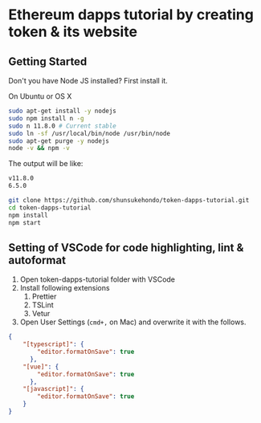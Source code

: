# Ethereum dapps tutorial by creating token & its website

## Getting Started

Don't you have Node JS installed? First install it.

On Ubuntu or OS X

```bash
sudo apt-get install -y nodejs
sudo npm install n -g
sudo n 11.8.0 # Current stable
sudo ln -sf /usr/local/bin/node /usr/bin/node
sudo apt-get purge -y nodejs
node -v && npm -v
```

The output will be like:

```bash
v11.8.0
6.5.0
```

``` bash
git clone https://github.com/shunsukehondo/token-dapps-tutorial.git
cd token-dapps-tutorial
npm install
npm start
```

## Setting of VSCode for code highlighting, lint & autoformat

1. Open token-dapps-tutorial folder with VSCode
2. Install following extensions
    1. Prettier
    2. TSLint
    3. Vetur
3. Open User Settings (`cmd+,` on Mac) and overwrite it with the follows.

```json
{
    "[typescript]": {
        "editor.formatOnSave": true
      },
    "[vue]": {
        "editor.formatOnSave": true
      },
    "[javascript]": {
        "editor.formatOnSave": true
    }
}
```

